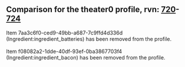 ## Comparison for the theater0 profile, rvn: [720](https://github.com/PRO100KatYT/FortniteProfileRevisions/tree/main/profiles/theater0/720%20theater0.json)-[724](https://github.com/PRO100KatYT/FortniteProfileRevisions/tree/main/profiles/theater0/724%20theater0.json)

Item 7aa3c6f0-ced9-49bb-a687-7c9ffd4d336d (Ingredient:ingredient_batteries) has been removed from the profile.
<br><br>
Item f08082a2-1dde-40df-93ef-0ba3867703f4 (Ingredient:ingredient_bacon) has been removed from the profile.
<br><br>
